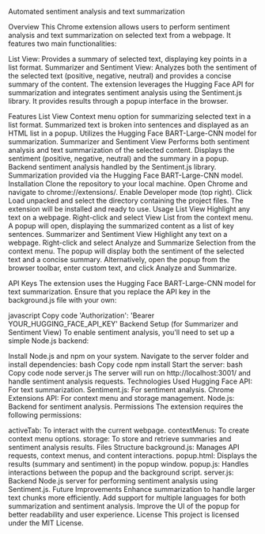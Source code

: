 Automated sentiment analysis and text summarization

Overview
This Chrome extension allows users to perform sentiment analysis and text summarization on selected text from a webpage. It features two main functionalities:

List View: Provides a summary of selected text, displaying key points in a list format.
Summarizer and Sentiment View: Analyzes both the sentiment of the selected text (positive, negative, neutral) and provides a concise summary of the content.
The extension leverages the Hugging Face API for summarization and integrates sentiment analysis using the Sentiment.js library. It provides results through a popup interface in the browser.

Features
List View
Context menu option for summarizing selected text in a list format.
Summarized text is broken into sentences and displayed as an HTML list in a popup.
Utilizes the Hugging Face BART-Large-CNN model for summarization.
Summarizer and Sentiment View
Performs both sentiment analysis and text summarization of the selected content.
Displays the sentiment (positive, negative, neutral) and the summary in a popup.
Backend sentiment analysis handled by the Sentiment.js library.
Summarization provided via the Hugging Face BART-Large-CNN model.
Installation
Clone the repository to your local machine.
Open Chrome and navigate to chrome://extensions/.
Enable Developer mode (top right).
Click Load unpacked and select the directory containing the project files.
The extension will be installed and ready to use.
Usage
List View
Highlight any text on a webpage.
Right-click and select View List from the context menu.
A popup will open, displaying the summarized content as a list of key sentences.
Summarizer and Sentiment View
Highlight any text on a webpage.
Right-click and select Analyze and Summarize Selection from the context menu.
The popup will display both the sentiment of the selected text and a concise summary.
Alternatively, open the popup from the browser toolbar, enter custom text, and click Analyze and Summarize.

API Keys
The extension uses the Hugging Face BART-Large-CNN model for text summarization. Ensure that you replace the API key in the background.js file with your own:

javascript
Copy code
'Authorization': 'Bearer YOUR_HUGGING_FACE_API_KEY'
Backend Setup (for Summarizer and Sentiment View)
To enable sentiment analysis, you'll need to set up a simple Node.js backend:

Install Node.js and npm on your system.
Navigate to the server folder and install dependencies:
bash
Copy code
npm install
Start the server:
bash
Copy code
node server.js
The server will run on http://localhost:3001/ and handle sentiment analysis requests.
Technologies Used
Hugging Face API: For text summarization.
Sentiment.js: For sentiment analysis.
Chrome Extensions API: For context menu and storage management.
Node.js: Backend for sentiment analysis.
Permissions
The extension requires the following permissions:

activeTab: To interact with the current webpage.
contextMenus: To create context menu options.
storage: To store and retrieve summaries and sentiment analysis results.
Files Structure
background.js: Manages API requests, context menus, and content interactions.
popup.html: Displays the results (summary and sentiment) in the popup window.
popup.js: Handles interactions between the popup and the background script.
server.js: Backend Node.js server for performing sentiment analysis using Sentiment.js.
Future Improvements
Enhance summarization to handle larger text chunks more efficiently.
Add support for multiple languages for both summarization and sentiment analysis.
Improve the UI of the popup for better readability and user experience.
License
This project is licensed under the MIT License.
